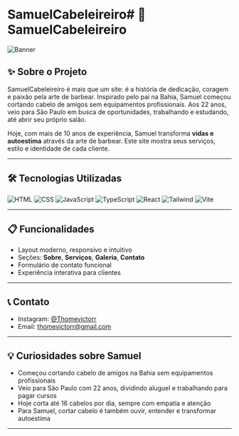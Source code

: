 # SamuelCabeleireiro# 💈 SamuelCabeleireiro

![Banner](https://via.placeholder.com/800x200.png?text=Samuel+Cabeleireiro)

## ✨ Sobre o Projeto
SamuelCabeleireiro é mais que um site: é a história de dedicação, coragem e paixão pela arte de barbear. Inspirado pelo pai na Bahia, Samuel começou cortando cabelo de amigos sem equipamentos profissionais. Aos 22 anos, veio para São Paulo em busca de oportunidades, trabalhando e estudando, até abrir seu próprio salão.  

Hoje, com mais de 10 anos de experiência, Samuel transforma **vidas e autoestima** através da arte de barbear. Este site mostra seus serviços, estilo e identidade de cada cliente.

---

## 🛠 Tecnologias Utilizadas

![HTML](https://img.shields.io/badge/HTML-E34F26?style=for-the-badge&logo=html5&logoColor=white)
![CSS](https://img.shields.io/badge/CSS-1572B6?style=for-the-badge&logo=css3&logoColor=white)
![JavaScript](https://img.shields.io/badge/JavaScript-F7DF1E?style=for-the-badge&logo=javascript&logoColor=black)
![TypeScript](https://img.shields.io/badge/TypeScript-3178C6?style=for-the-badge&logo=typescript&logoColor=white)
![React](https://img.shields.io/badge/React-61DAFB?style=for-the-badge&logo=react&logoColor=black)
![Tailwind](https://img.shields.io/badge/TailwindCSS-06B6D4?style=for-the-badge&logo=tailwind-css&logoColor=white)
![Vite](https://img.shields.io/badge/Vite-646CFF?style=for-the-badge&logo=vite&logoColor=white)

---

## 📋 Funcionalidades

- Layout moderno, responsivo e intuitivo  
- Seções: **Sobre**, **Serviços**, **Galeria**, **Contato**   
- Formulário de contato funcional  
- Experiência interativa para clientes  

---

## 📞 Contato

- Instagram: [@Thomevictorr](#)  
- Email: thomevictorr@gmail.com  

---

## 💡 Curiosidades sobre Samuel

- Começou cortando cabelo de amigos na Bahia sem equipamentos profissionais  
- Veio para São Paulo com 22 anos, dividindo aluguel e trabalhando para pagar cursos  
- Hoje corta até 16 cabelos por dia, sempre com empatia e atenção  
- Para Samuel, cortar cabelo é também ouvir, entender e transformar autoestima  

---

